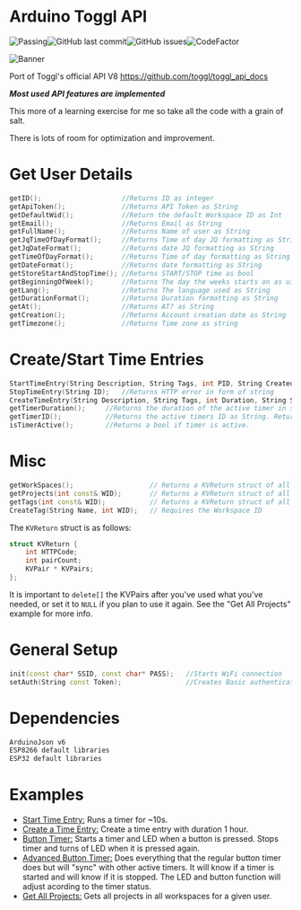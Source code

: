 # Arduino Toggl API

![Passing](https://img.shields.io/badge/build-passing-brightgreen)![GitHub last commit](https://img.shields.io/github/last-commit/JoeyStrandnes/Arduino-Toggl-API)![GitHub issues](https://img.shields.io/github/issues/JoeyStrandnes/Arduino-Toggl-API)![CodeFactor](https://img.shields.io/codefactor/grade/github/JoeyStrandnes/Arduino-Toggl-API)

![Banner](https://i.imgur.com/Mr9Amfs.png)



Port of Toggl's official API V8 https://github.com/toggl/toggl_api_docs

***Most used API features are implemented***

This more of a learning exercise for me so take all the code with a grain of salt.

There is lots of room for optimization and improvement.



# Get User Details
```c++
getID();                    //Returns ID as integer
getApiToken();              //Returns API Token as String
getDefaultWid();            //Return the default Workspace ID as Int
getEmail();                 //Returns Email as String   
getFullName();              //Returns Name of user as String
getJqTimeOfDayFormat();     //Returns Time of day JQ formatting as String
getJqDateFormat();          //Returns date JQ formatting as String
getTimeOfDayFormat();       //Returns Time of day formatting as String
getDateFormat();            //Returns date formatting as String
getStoreStartAndStopTime(); //Returns START/STOP time as bool
getBeginningOfWeek();       //Returns The day the weeks starts on as uint
getLang();                  //Returns The language used as String
getDurationFormat();        //Returns Duration formatting as String
getAt();                    //Returns AT? as String
getCreation();              //Returns Account creation date as String
getTimezone();              //Returns Time zone as string
```
# Create/Start Time Entries

```c++
StartTimeEntry(String Description, String Tags, int PID, String CreatedWith); 	// Returns the timer ID as a String
StopTimeEntry(String ID);	//Returns HTTP error in form of string
CreateTimeEntry(String Description, String Tags, int Duration, String Start, int PID, String CreatedWith); // Returns the timer ID as a String
getTimerDuration();		//Returns the duration of the active timer in secconds. Returns 0 if no timer is active.
getTimerID();			//Returns the active timers ID as String. Returns "null" if no timer is active.
isTimerActive();		//Returns a bool if timer is active.

```

# Misc

```c++
getWorkSpaces();                   // Returns a KVReturn struct of all workspaces
getProjects(int const& WID);       // Returns a KVReturn struct of all projects for a given workspace
getTags(int const& WID);           // Returns a KVReturn struct of all tags for a given workspace
CreateTag(String Name, int WID);   // Requires the Workspace ID
```

The `KVReturn` struct is as follows:

```c++
struct KVReturn {
    int HTTPCode;
    int pairCount;
    KVPair * KVPairs;
};
```

It is important to `delete[]` the KVPairs after you've used what you've needed, or set it to `NULL`  if you plan to use it again. See the "Get All Projects" example for more info.





# General Setup

```c++
init(const char* SSID, const char* PASS); 	//Starts WiFi connection
setAuth(String const Token);                //Creates Basic authentication key
```

# Dependencies
```markdown
ArduinoJson v6
ESP8266 default libraries
ESP32 default libraries
```
# Examples

- [Start Time Entry:](https://github.com/JoeyStrandnes/Arduino-Toggl-API/tree/master/examples/Start_Time_Entry) Runs a timer for ~10s.
- [Create a Time Entry:](https://github.com/JoeyStrandnes/Arduino-Toggl-API/tree/master/examples/Create_Time_Entry)  Create a time entry with duration 1 hour. 
- [Button Timer:](https://github.com/JoeyStrandnes/Arduino-Toggl-API/tree/master/examples/Button_Timer) Starts a timer and LED when a button is pressed. Stops timer and turns of LED when it is pressed again.
- [Advanced Button Timer:](https://github.com/JoeyStrandnes/Arduino-Toggl-API/tree/master/examples/Advanced_Button_Timer) Does everything that the regular button timer does but will "sync" with other active timers. It will know if a timer is started and will know if it is stopped. The LED and button function will adjust acording to the timer status.
- [Get All Projects:](/examples/Get_All_Projects) Gets all projects in all workspaces for a given user.
